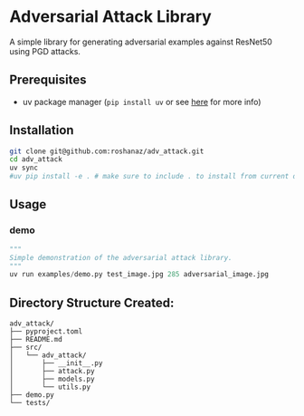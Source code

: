 # Adversarial Attack Library

A simple library for generating adversarial examples against ResNet50 using PGD attacks.

## Prerequisites
- uv package manager (<code>pip install uv</code> or see [here](https://docs.astral.sh/uv/getting-started/installation/) for more info)

## Installation

```bash
git clone git@github.com:roshanaz/adv_attack.git
cd adv_attack
uv sync
#uv pip install -e . # make sure to include . to install from current directory
```

## Usage

### **demo**
```python
"""
Simple demonstration of the adversarial attack library.
"""
uv run examples/demo.py test_image.jpg 285 adversarial_image.jpg
```


## Directory Structure Created:
```
adv_attack/
├── pyproject.toml
├── README.md
├── src/
│   └── adv_attack/
│       ├── __init__.py
│       ├── attack.py
│       ├── models.py
│       └── utils.py
├── demo.py
└── tests/
    
```
